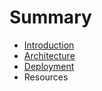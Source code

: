 # Summary

* [Introduction](README.md)
* [Architecture](architecture.md)
* [Deployment](deployment.md)
* Resources

